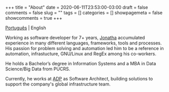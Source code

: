 +++ 
title = "About"
date = 2020-06-11T23:53:00-03:00
draft = false 
comments = false 
slug = "" 
tags = []
categories = []
showpagemeta = false
showcomments = true
+++

[Português](/sobre) | English

Working as software developer for 7+ years, [Jonatha](https://jonatha.daguerre.com.br/my-name/) accumulated experience in many different languages, frameworks, tools and processes.
His passion for problem solving and automation led him to be a reference in automation, infrastucture, GNU/Linux and RegEx among his co-workers.

He holds a Bachelor’s degree in Information Systems and a MBA in Data Science/Big Data from PUCRS.

Currently, he works at [ADP](https://www.adp.com/) as Software Architect, building solutions to support the company's global infrastructure team.


